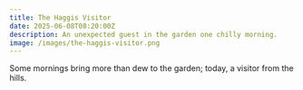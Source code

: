 ```yaml
---
title: The Haggis Visitor
date: 2025-06-08T08:20:00Z
description: An unexpected guest in the garden one chilly morning.
image: /images/the-haggis-visitor.png
---
```


Some mornings bring more than dew to the garden; today, a visitor from the hills.
